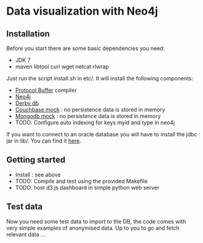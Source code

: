 # Data visualization with Neo4j

## Installation
Before you start there are some basic dependencies you need:

* JDK 7
* maven libtool curl wget netcat rlwrap

Just run the script install.sh in etc/. It will install the following components:

* [Protocol Buffer](2) compiler
* [Neo4j](3)
* [Derby db](4)
* [Couchbase mock](5) : no persistence data is stored in memory
* [Mongodb mock](6) : no persistence data is stored in memory
* TODO: Configure auto indexing for keys myid and type in neo4j

If you want to connect to an oracle database you will have to install the jdbc jar in lib/.
You can find it [here](1).

## Getting started
* Install : see above
* TODO: Compile and test using the provided Makefile
* TODO: host d3.js dashboard in simple python web server

## Test data
Now you need some test data to import to the DB, the code comes with very simple examples of anonymised data.
Up to you to go and fetch relevant data ...

[1]: http://www.oracle.com/technetwork/database/enterprise-edition/jdbc-112010-090769.html
[2]: https://github.com/neo4j/neo4j
[3]: https://github.com/google/protobuf
[4]: http://db.apache.org/derby/
[5]: https://github.com/candide-guevara/CouchbaseMock
[6]: https://github.com/bwaldvogel/mongo-java-server

